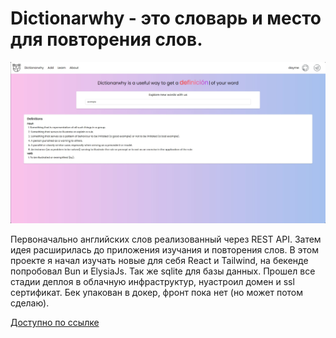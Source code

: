 # Dictionarwhy - это словарь и место для повторения слов.

![Alt text](preview.jpg)

Первоначально английских слов реализованный через REST API. Затем идея расширилась до приложения изучания и повторения слов.
В этом проекте я начал изучать новые для себя React и Tailwind, на бекенде попробовал Bun и ElysiaJs. Так же sqlite для базы данных.
Прошел все стадии деплоя в облачную инфраструктур, нуастроил домен и ssl сертификат. Бек упакован в докер, фронт пока нет (но может потом сделаю).

[Доступно по ссылке](https://www.dictionarwhy.fun)
